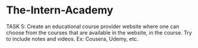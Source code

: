 # The-Intern-Academy

 TASK 5:
Create an educational course provider website where one can choose from the courses that are available in the website, in the course. Try to include notes and videos. Ex: Cousera, Udemy, etc.
        

